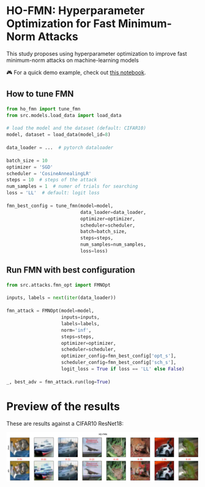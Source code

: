 # HO-FMN: Hyperparameter Optimization for Fast Minimum-Norm Attacks

This study proposes using hyperparameter optimization to improve fast minimum-norm attacks on machine-learning models

:video_game: For a quick demo example, check out [this notebook](src/ho_fmn_demo.ipynb).

## How to tune FMN

```python
from ho_fmn import tune_fmn
from src.models.load_data import load_data

# load the model and the dataset (default: CIFAR10)
model, dataset = load_data(model_id=8)

data_loader = ...  # pytorch dataloader

batch_size = 10
optimizer = 'SGD'
scheduler = 'CosineAnnealingLR'
steps = 10  # steps of the attack
num_samples = 1  # numer of trials for searching
loss = 'LL'  # default: logit loss

fmn_best_config = tune_fmn(model=model,
                           data_loader=data_loader,
                           optimizer=optimizer,
                           scheduler=scheduler,
                           batch=batch_size,
                           steps=steps,
                           num_samples=num_samples,
                           loss=loss)
```


## Run FMN with best configuration

```python
from src.attacks.fmn_opt import FMNOpt

inputs, labels = next(iter(data_loader))

fmn_attack = FMNOpt(model=model,
                    inputs=inputs,
                    labels=labels,
                    norm='inf',
                    steps=steps,
                    optimizer=optimizer,
                    scheduler=scheduler,
                    optimizer_config=fmn_best_config['opt_s'],
                    scheduler_config=fmn_best_config['sch_s'],
                    logit_loss = True if loss == 'LL' else False)

_, best_adv = fmn_attack.run(log=True)
```

# Preview of the results

These are results against a CIFAR10 ResNet18:

<p align="center">
<img src="assets/images/HO-FMN_Linf.png" alt="LInf" style="width:700px;"/>
<p>